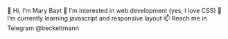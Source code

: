👋 Hi, I’m Mary Bayt  👀 I’m interested in web development (yes, I love CSS)  🌱 I’m currently learning javascript and responsive layout  📫 Reach me in Telegram @beckettmann 
